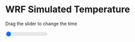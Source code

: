<h1>WRF Simulated Temperature</h1>
<p>Drag the slider to change the time</p>

<div class="slidecontainer">
<input oninput='setImage(this)' class="slider" type="range" min="0" max="25" value="0" step="1" />
<img id='img'/>
</div>

<script>
var img = document.getElementById('img');
var img_array = ['/assets/images/wrf/t_wrfout_d01_2020-07-10_12:00:00.png',
'/assets/images/wrf/t_wrfout_d01_2020-07-10_13:00:00.png',
'/assets/images/wrf/t_wrfout_d01_2020-07-10_14:00:00.png',
'/assets/images/wrf/t_wrfout_d01_2020-07-10_15:00:00.png',
'/assets/images/wrf/t_wrfout_d01_2020-07-10_16:00:00.png',
'/assets/images/wrf/t_wrfout_d01_2020-07-10_17:00:00.png',
'/assets/images/wrf/t_wrfout_d01_2020-07-10_18:00:00.png',
'/assets/images/wrf/t_wrfout_d01_2020-07-10_19:00:00.png',
'/assets/images/wrf/t_wrfout_d01_2020-07-10_20:00:00.png',
'/assets/images/wrf/t_wrfout_d01_2020-07-10_21:00:00.png',
'/assets/images/wrf/t_wrfout_d01_2020-07-10_22:00:00.png',
'/assets/images/wrf/t_wrfout_d01_2020-07-10_23:00:00.png',
'/assets/images/wrf/t_wrfout_d01_2020-07-11_00:00:00.png',
'/assets/images/wrf/t_wrfout_d01_2020-07-11_01:00:00.png',
'/assets/images/wrf/t_wrfout_d01_2020-07-11_02:00:00.png',
'/assets/images/wrf/t_wrfout_d01_2020-07-11_03:00:00.png',
'/assets/images/wrf/t_wrfout_d01_2020-07-11_04:00:00.png',
'/assets/images/wrf/t_wrfout_d01_2020-07-11_05:00:00.png',
'/assets/images/wrf/t_wrfout_d01_2020-07-11_06:00:00.png',
'/assets/images/wrf/t_wrfout_d01_2020-07-11_07:00:00.png',
'/assets/images/wrf/t_wrfout_d01_2020-07-11_08:00:00.png',
'/assets/images/wrf/t_wrfout_d01_2020-07-11_09:00:00.png',
'/assets/images/wrf/t_wrfout_d01_2020-07-11_10:00:00.png',
'/assets/images/wrf/t_wrfout_d01_2020-07-11_11:00:00.png',
'/assets/images/wrf/t_wrfout_d01_2020-07-11_12:00:00.png',];
function setImage(obj)
{
        var value = obj.value;
        img.src = img_array[value];

}
</script>
